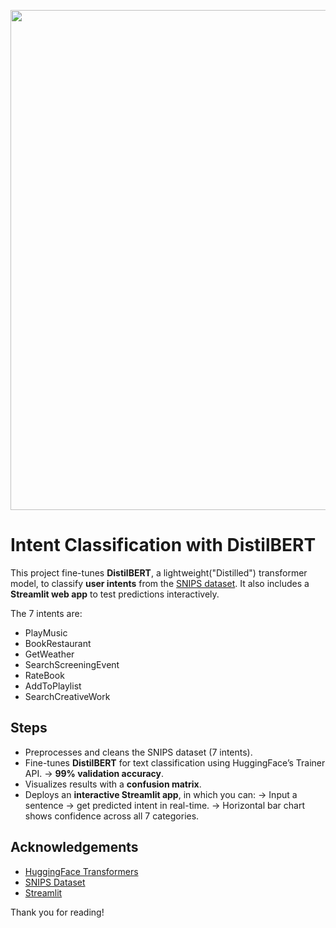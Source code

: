 <p align="center">
  <img src="images/banner_version2" width="800"/>
</p>

# Intent Classification with DistilBERT

This project fine-tunes **DistilBERT**, a lightweight("Distilled") transformer model, to classify **user intents** from the [SNIPS dataset](https://huggingface.co/datasets/benayas/snips).
It also includes a **Streamlit web app** to test predictions interactively.

The 7 intents are:

- PlayMusic
- BookRestaurant
- GetWeather
- SearchScreeningEvent
- RateBook
- AddToPlaylist
- SearchCreativeWork

## Steps

- Preprocesses and cleans the SNIPS dataset (7 intents).
- Fine-tunes **DistilBERT** for text classification using HuggingFace’s Trainer API.
  -> **99% validation accuracy**.
- Visualizes results with a **confusion matrix**.
- Deploys an **interactive Streamlit app**, in which you can:
  -> Input a sentence → get predicted intent in real-time.
  -> Horizontal bar chart shows confidence across all 7 categories.

## Acknowledgements


- [HuggingFace Transformers](https://huggingface.co/transformers/)
- [SNIPS Dataset](https://huggingface.co/datasets/benayas/snips)
- [Streamlit](https://streamlit.io/)

Thank you for reading!
